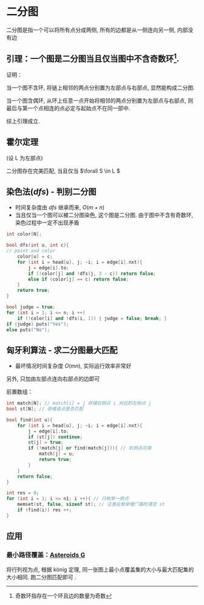 
# 二分图

二分图是指一个可以将所有点分成两侧, 所有的边都是从一侧连向另一侧, 内部没有边

## 引理：一个图是二分图当且仅当图中不含奇数环[^1].

证明：

当一个图不含环, 将链上相邻的两点分别置为左部点与右部点, 显然能构成二分图. 

当一个图含偶环, 从环上任意一点开始将相邻的两点分别置为左部点与右部点, 则最后与第一个点相连的点必定与起始点不在同一部中. 

综上引理成立. 

## 霍尔定理

(设 $\text{L}$ 为左部点)

二分图存在完美匹配, 当且仅当 $\forall S \in L $

## 染色法($dfs$) - 判别二分图

- 时间复杂度由 $dfs$ 继承而来, $O(m + n)$
- 当且仅当一个图可以被二分图染色, 这个图是二分图. 由于图中不含有奇数环, 染色过程中一定不出现矛盾

```cpp
int color[N];

bool dfs(int u, int c){
// point and color
	color[u] = c;
	for (int i = head[u], j; ~i; i = edge[i].nxt){
		j = edge[i].to;
		if (!color[j] and !dfs(j, 3 - c)) return false;
		else if (color[j] == c) return false;
	}
	return true;
}

bool judge = true;
for (int i = 1; i <= n; i ++)
	if (!color[i] and !dfs(i, 1)) { judge = false; break; }
if (judge) puts("Yes");
else puts("No");
```

## 匈牙利算法 - 求二分图最大匹配

- 最坏情况时间复杂度 $O(mn)$, 实际运行效率非常好

另外, 只加由左部点连向右部点的边即可

前置数组：

```cpp
int match[N]; // match[i] = j 存储右侧点 i 对应的左侧点 j
bool st[N]; // 存储该点是否匹配 
```

```cpp
bool find(int u){
	for (int i = head[u], j; ~i; i = edge[i].nxt){
		j = edge[i].to;
		if (st[j]) continue;
		st[j] = true;
		if (!match[j] or find(match[j])){ // 右侧点可用 
			match[j] = u;
			return true;
		}
	}
	return false;
}

int res = 0;
for (int i = 1; i <= n1; i ++){ // 只枚举一侧点
	memset(st, false, sizeof st); // 注意在枚举增广路时清空 st
	if (find(i)) res ++;
}
```

## 应用

### 最小路径覆盖：[Asteroids G](https://www.luogu.com.cn/problem/P7368)

将行列视为点, 根据 könig 定理, 同一张图上最小点覆盖集的大小与最大匹配集的大小相同. 跑二分图匹配即可 . 


[^1]:奇数环指存在一个环且边的数量为奇数